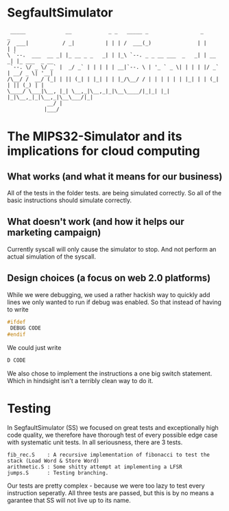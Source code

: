 
# SegfaultSimulator
```
 _____             __            _ _   _____ _                 _       _
/  ___|           / _|          | | | /  ___(_)               | |     | |
\ `--.  ___  __ _| |_ __ _ _   _| | |_\ `--. _ _ __ ___  _   _| | __ _| |_ ___  _ __
 `--. \/ _ \/ _` |  _/ _` | | | | | __|`--. \ | '_ ` _ \| | | | |/ _` | __/ _ \| '__|
/\__/ /  __/ (_| | || (_| | |_| | | |_/\__/ / | | | | | | |_| | | (_| | || (_) | |
\____/ \___|\__, |_| \__,_|\__,_|_|\__\____/|_|_| |_| |_|\__,_|_|\__,_|\__\___/|_|
             __/ |
            |___/

 ```
# The MIPS32-Simulator and its implications for cloud computing

## What works (and what it means for our business)

All of the tests in the folder tests. are being simulated correctly. So all of the basic instructions should
simulate correctly.

## What doesn't work (and how it helps our marketing campaign)

Currently syscall will only cause the simulator to stop. And not perform an actual simulation of the syscall.

## Design choices (a focus on web 2.0 platforms)

While we were debugging, we used a rather hackish way to quickly add lines we only wanted to run if debug was enabled.
So that instead of having to write
```c
#ifdef
 DEBUG CODE
#endif
```
We could just write
```c
D CODE
```

We also chose to implement the instructions a one big switch statement. Which in hindsight isn't a terribly clean way to do it.


# Testing

In SegfaultSimulator (SS) we focused on great tests and exceptionally high code quality,
we therefore have thorough test of every possible edge case with systematic unit tests.
In all seriousness, there are 3 tests.

    fib_rec.S    : A recursive implementation of fibonacci to test the stack (Load Word & Store Word)
    arithmetic.S : Some shitty attempt at implementing a LFSR
    jumps.S      : Testing branching.

Our tests are pretty complex - because we were too lazy to test every instruction seperatly.
All three tests are passed, but this is by no means a garantee that SS will not live up to its name.

